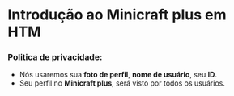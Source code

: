# Introdução ao Minicraft plus em HTM

### Politica de privacidade:
- Nós usaremos sua __foto de perfil__, __nome de usuário__, seu __ID__.
- Seu perfil no **Minicraft plus**, será visto por todos os usuários.
